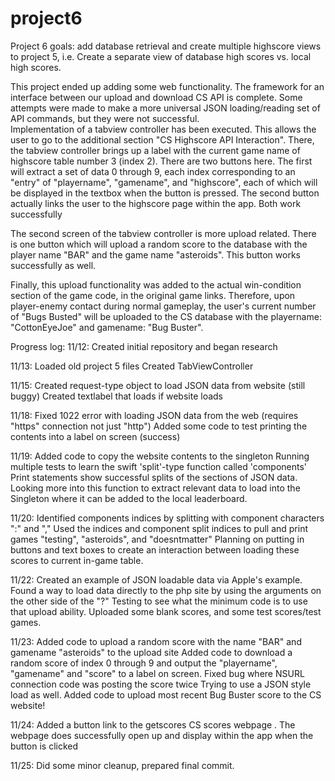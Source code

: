 # project6


Project 6 goals: add database retrieval and create multiple highscore views to project 5, i.e. Create a separate view of database high scores vs. local high scores.

This project ended up adding some web functionality.  The framework for an interface between our upload and download CS API is complete.  Some attempts were made to make a more universal JSON loading/reading set of API commands, but they were not successful.  
Implementation of a tabview controller has been executed.  This allows the user to go to the additional section "CS Highscore API Interaction".  There, the tabview controller brings up a label with the current game name of highscore table number 3 (index 2).  There are two buttons here.  The first will extract a set of data 0 through 9, each index corresponding to an "entry" of "playername", "gamename", and "highscore", each of which will be displayed in the textbox when the button is pressed.  The second button actually links the user to the highscore page within the app.  Both work successfully

The second screen of the tabview controller is more upload related.  There is one button which will upload a random score to the database with the player name "BAR" and the game name "asteroids".  This button works successfully as well.

Finally, this upload functionality was added to the actual win-condition section of the game code, in the original game links.  Therefore, upon player-enemy contact during normal gameplay, the user's current number of "Bugs Busted" will be uploaded to the CS database with the playername: "CottonEyeJoe" and  gamename: "Bug Buster".   


Progress log:
11/12: Created initial repository and began research

11/13:  Loaded old project 5 files
            Created TabViewController


11/15:  Created request-type object to load JSON data from website (still buggy)
            Created textlabel that loads if website loads

11/18: Fixed 1022 error with loading JSON data from the web (requires "https" connection not just "http")
            Added some code to test printing the contents into a label on screen (success)

11/19:  Added code to copy the website contents to the singleton
            Running multiple tests to learn the swift 'split'-type function called 'components'
            Print statements show successful splits of the sections of JSON data.
            Looking more into this function to extract relevant data to load into the Singleton where it can be added to the local leaderboard. 

11/20:  Identified components indices by splitting with component characters ":" and ","
            Used the indices and component split indices to pull and print games "testing", "asteroids", and "doesntmatter"
            Planning on putting in buttons and text boxes to create an interaction between loading these scores to current in-game table.

11/22:  Created an example of JSON loadable data via Apple's example.
            Found a way to load data directly to the php site by using the arguments on the other side of the "?"
            Testing to see what the minimum code is to use that upload ability.
            Uploaded some blank scores, and some test scores/test games.


11/23:  Added code to upload a random score with the name "BAR" and gamename "asteroids" to the upload site
            Added code to download a random score of index 0 through 9 and output the "playername", "gamename" and "score" to a label on screen.
            Fixed bug where NSURL connection code was posting the score twice
            Trying to use a JSON style load as well.
            Added code to upload most recent Bug Buster score to the CS website!

11/24:  Added a button link to the getscores CS scores webpage .  The webpage does successfully open up and display within the app when the button is clicked

11/25: Did some minor cleanup, prepared final commit.
            
        
